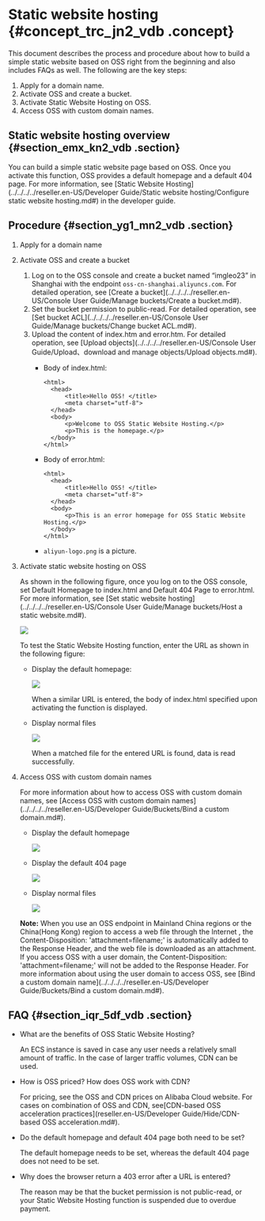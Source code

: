 # Static website hosting {#concept_trc_jn2_vdb .concept}

This document describes the process and procedure about how to build a simple static website based on OSS right from the beginning and also includes FAQs as well. The following are the key steps:

1.  Apply for a domain name.
2.  Activate OSS and create a bucket.
3.  Activate Static Website Hosting on OSS.
4.  Access OSS with custom domain names.

## Static website hosting overview {#section_emx_kn2_vdb .section}

You can build a simple static website page based on OSS. Once you activate this function, OSS provides a default homepage and a default 404 page. For more information, see [Static Website Hosting](../../../../reseller.en-US/Developer Guide/Static website hosting/Configure static website hosting.md#) in the developer guide.

## Procedure {#section_yg1_mn2_vdb .section}

1.  Apply for a domain name
2.  Activate OSS and create a bucket
    1.  Log on to the OSS console and create a bucket named “imgleo23” in Shanghai with the endpoint `oss-cn-shanghai.aliyuncs.com`. For detailed operation, see [Create a bucket](../../../../reseller.en-US/Console User Guide/Manage buckets/Create a bucket.md#).
    2.  Set the bucket permission to public-read. For detailed operation, see [Set bucket ACL](../../../../reseller.en-US/Console User Guide/Manage buckets/Change bucket ACL.md#).
    3.  Upload the content of index.htm and error.htm. For detailed operation, see [Upload objects](../../../../reseller.en-US/Console User Guide/Upload、download and manage objects/Upload objects.md#).
        -   Body of index.html:

            ``` {#codeblock_koy_12x_fso}
            <html>
              <head>
                  <title>Hello OSS! </title>
                  <meta charset="utf-8">
              </head>
              <body>
                  <p>Welcome to OSS Static Website Hosting.</p>
                  <p>This is the homepage.</p>
              </body>
            </html>
            ```

        -   Body of error.html:

            ``` {#codeblock_l27_aoa_2fi}
            <html>
              <head>
                  <title>Hello OSS! </title>
                  <meta charset="utf-8">
              </head>
              <body>
                  <p>This is an error homepage for OSS Static Website Hosting.</p>
              </body>
            </html>
            ```

        -   `aliyun-logo.png` is a picture.
3.  Activate static website hosting on OSS

    As shown in the following figure, once you log on to the OSS console, set Default Homepage to index.html and Default 404 Page to error.html. For more information, see [Set static website hosting](../../../../reseller.en-US/Console User Guide/Manage buckets/Host a static website.md#).

    ![](http://static-aliyun-doc.oss-cn-hangzhou.aliyuncs.com/assets/img/4412/15658379701739_en-US.png)

    To test the Static Website Hosting function, enter the URL as shown in the following figure:

    -   Display the default homepage:

        ![](http://static-aliyun-doc.oss-cn-hangzhou.aliyuncs.com/assets/img/4412/15658379701742_en-US.png)

        When a similar URL is entered, the body of index.html specified upon activating the function is displayed.

    -   Display normal files

        ![](http://static-aliyun-doc.oss-cn-hangzhou.aliyuncs.com/assets/img/4412/15658379701743_en-US.png)

        When a matched file for the entered URL is found, data is read successfully.

4.  Access OSS with custom domain names

    For more information about how to access OSS with custom domain names, see [Access OSS with custom domain names](../../../../reseller.en-US/Developer Guide/Buckets/Bind a custom domain.md#).

    -   Display the default homepage

        ![](http://static-aliyun-doc.oss-cn-hangzhou.aliyuncs.com/assets/img/4412/15658379701746_en-US.png)

    -   Display the default 404 page

        ![](http://static-aliyun-doc.oss-cn-hangzhou.aliyuncs.com/assets/img/4412/15658379701748_en-US.png)

    -   Display normal files

        ![](http://static-aliyun-doc.oss-cn-hangzhou.aliyuncs.com/assets/img/4412/15658379711749_en-US.png)

    **Note:** When you use an OSS endpoint in Mainland China regions or the China\(Hong Kong\) region to access a web file through the Internet , the Content-Disposition: 'attachment=filename;' is automatically added to the Response Header, and the web file is downloaded as an attachment. If you access OSS with a user domain, the Content-Disposition: 'attachment=filename;' will not be added to the Response Header. For more information about using the user domain to access OSS, see [Bind a custom domain name](../../../../reseller.en-US/Developer Guide/Buckets/Bind a custom domain.md#).


## FAQ {#section_iqr_5df_vdb .section}

-   What are the benefits of OSS Static Website Hosting?

    An ECS instance is saved in case any user needs a relatively small amount of traffic. In the case of larger traffic volumes, CDN can be used.

-   How is OSS priced? How does OSS work with CDN?

    For pricing, see the OSS and CDN prices on Alibaba Cloud website. For cases on combination of OSS and CDN, see[CDN-based OSS acceleration practices](reseller.en-US/Developer Guide/Hide/CDN-based OSS acceleration.md#).

-   Do the default homepage and default 404 page both need to be set?

    The default homepage needs to be set, whereas the default 404 page does not need to be set.

-   Why does the browser return a 403 error after a URL is entered?

    The reason may be that the bucket permission is not public-read, or your Static Website Hosting function is suspended due to overdue payment.


